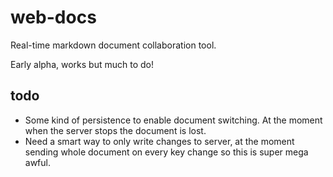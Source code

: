 # web-docs
Real-time markdown document collaboration tool.

Early alpha, works but much to do!

## todo
 * Some kind of persistence to enable document switching. At the moment when the server stops the document is lost.
 * Need a smart way to only write changes to server, at the moment sending whole document on every key change so this is super mega awful.
